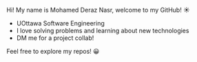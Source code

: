 
Hi! My name is Mohamed Deraz Nasr, welcome to my GitHub! ☀️ 

- UOttawa Software Engineering 
- I love solving problems and learning about new technologies
- DM me for a project collab!

Feel free to explore my repos! 😀 

  
